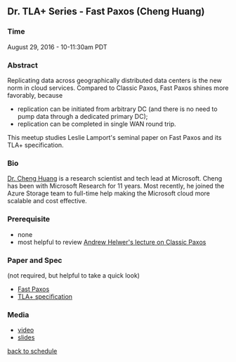 ## Dr. TLA+ Series - Fast Paxos (Cheng Huang)

### Time
August 29, 2016 - 10-11:30am PDT

### Abstract
Replicating data across geographically distributed data centers is the new norm in cloud services. Compared to Classic Paxos, Fast Paxos shines more favorably, because
+ replication can be initiated from arbitrary DC (and there is no need to pump data through a dedicated primary DC);
+ replication can be completed in single WAN round trip.

This meetup studies Leslie Lamport's seminal paper on Fast Paxos and its TLA+ specification.

### Bio
[Dr. Cheng Huang](http://research.microsoft.com/~chengh) is a research scientist and tech lead at Microsoft. Cheng has been with Microsoft Research for 11 years. Most recently, he joined the Azure Storage team to full-time help making the Microsoft cloud more scalable and cost effective.
 
### Prerequisite
+ none
+ most helpful to review [Andrew Helwer's lecture on Classic Paxos](../Paxos/README.md)

### Paper and Spec
(not required, but helpful to take a quick look)
+ [Fast Paxos](https://www.microsoft.com/en-us/research/publication/fast-paxos/)
+ [TLA+ specification](./FastPaxos.tla)

### Media
+ [video](https://www.youtube.com/watch?v=eW6Zv0X53T4)
+ [slides](./FastPaxos.pdf)

[back to schedule](https://github.com/tlaplus/DrTLAPlus)
